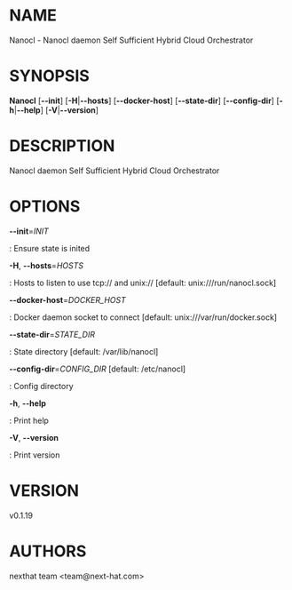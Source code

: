 # NAME

Nanocl - Nanocl daemon Self Sufficient Hybrid Cloud Orchestrator

# SYNOPSIS

**Nanocl** \[**\--init**\] \[**-H**\|**\--hosts**\]
\[**\--docker-host**\] \[**\--state-dir**\] \[**\--config-dir**\]
\[**-h**\|**\--help**\] \[**-V**\|**\--version**\]

# DESCRIPTION

Nanocl daemon Self Sufficient Hybrid Cloud Orchestrator

# OPTIONS

**\--init**=_INIT_

: Ensure state is inited

**-H**, **\--hosts**=_HOSTS_

: Hosts to listen to use tcp:// and unix:// \[default:
unix:///run/nanocl.sock\]

**\--docker-host**=_DOCKER_HOST_

: Docker daemon socket to connect \[default: unix:///var/run/docker.sock\]

**\--state-dir**=_STATE_DIR_

: State directory \[default: /var/lib/nanocl\]

**\--config-dir**=_CONFIG_DIR_ \[default: /etc/nanocl\]

: Config directory

**-h**, **\--help**

: Print help

**-V**, **\--version**

: Print version

# VERSION

v0.1.19

# AUTHORS

nexthat team \<team\@next-hat.com\>
